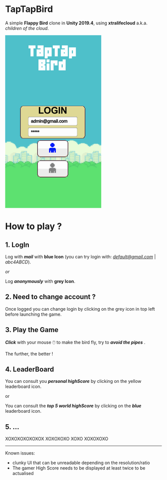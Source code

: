 # TapTapBird
A simple **Flappy Bird** clone in **Unity 2019.4**, using **xtralifecloud** a.k.a. *children of the cloud*.

![alt text](https://github.com/Prandar/TapTapBird/blob/main/Assets/Animations/TapTapBird.gif)


# How to play ?

## 1. LogIn
Log with ***mail*** with **blue Icon** (you can try login with: *default@gmail.com* | *abc4ABCD*).

*or*

Log ***anonymously*** with **grey Icon**.

## 2. Need to change account ?
Once logged you can change login by clicking on the grey icon in top left before launching the game.

## 3. Play the Game
***Click*** with your mouse :computer_mouse: to make the bird fly, try to ***avoid the pipes*** .

The further, the better !

## 4. LeaderBoard
You can consult you ***personal highScore*** by clicking on the yellow leaderboard icon.

or

You can consult the ***top 5 world highScore*** by clicking on the ***blue*** leaderboard icon.

## 5. ...
XOXOXOXOXOXOX XOXOXOXO XOXO XOXOXOXO

- - - - - - - - - - - - -
Known issues:
  - clunky UI that can be unreadable depending on the resolution/ratio
  - The gamer High Score needs to be displayed at least twice to be actualised
